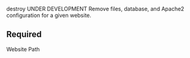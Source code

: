 destroy UNDER DEVELOPMENT
  Remove files, database, and Apache2 configuration for a given website.

  Required
  --------------------------------------------------------------------------------------------------
  Website Path
